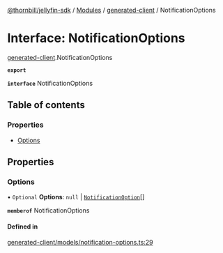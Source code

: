 [@thornbill/jellyfin-sdk](../README.md) / [Modules](../modules.md) / [generated-client](../modules/generated_client.md) / NotificationOptions

# Interface: NotificationOptions

[generated-client](../modules/generated_client.md).NotificationOptions

**`export`**

**`interface`** NotificationOptions

## Table of contents

### Properties

- [Options](generated_client.NotificationOptions.md#options)

## Properties

### Options

• `Optional` **Options**: ``null`` \| [`NotificationOption`](generated_client.NotificationOption.md)[]

**`memberof`** NotificationOptions

#### Defined in

[generated-client/models/notification-options.ts:29](https://github.com/jellyfin/jellyfin-sdk-typescript/blob/fa599ae/src/generated-client/models/notification-options.ts#L29)
